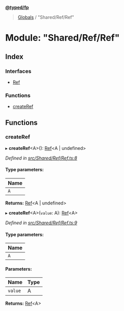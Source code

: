 **[@typed/fp](../README.md)**

> [Globals](../globals.md) / "Shared/Ref/Ref"

# Module: "Shared/Ref/Ref"

## Index

### Interfaces

* [Ref](../interfaces/_shared_ref_ref_.ref.md)

### Functions

* [createRef](_shared_ref_ref_.md#createref)

## Functions

### createRef

▸ **createRef**\<A>(): [Ref](../interfaces/_shared_ref_ref_.ref.md)\<A \| undefined>

*Defined in [src/Shared/Ref/Ref.ts:8](https://github.com/TylorS/typed-fp/blob/6ccb290/src/Shared/Ref/Ref.ts#L8)*

#### Type parameters:

Name |
------ |
`A` |

**Returns:** [Ref](../interfaces/_shared_ref_ref_.ref.md)\<A \| undefined>

▸ **createRef**\<A>(`value`: A): [Ref](../interfaces/_shared_ref_ref_.ref.md)\<A>

*Defined in [src/Shared/Ref/Ref.ts:9](https://github.com/TylorS/typed-fp/blob/6ccb290/src/Shared/Ref/Ref.ts#L9)*

#### Type parameters:

Name |
------ |
`A` |

#### Parameters:

Name | Type |
------ | ------ |
`value` | A |

**Returns:** [Ref](../interfaces/_shared_ref_ref_.ref.md)\<A>
